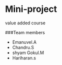 # Mini-project
value added course

###Team members
* Emanuvel.A
* Chandru.S
* shyam Gokul.M
* Hariharan.s
